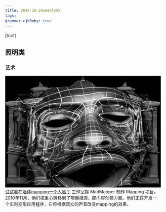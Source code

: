 ```yaml
---
title: 2018-10-20weekly02
tags: 
grammar_cjkRuby: true
---
```

[toc!]

## 照明类
### 艺术

![enter description here](https://www.github.com/sharmer156/xiaoshujiangimg/raw/master/小书匠/1542076817509.png)
[试试看在墙体mapping一个人脸？](https://mp.weixin.qq.com/s/p5HUiDzfk6M4FLP1RV9u6g)
工作室靠 MadMapper 制作 Mapping 项目。2010年11月，他们把重心转移到了项目根源，即内容创建方面。他们正在开发一个实时变形应用程序，它将根据观众的声音改变mapping的效果。

